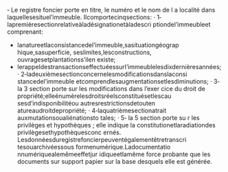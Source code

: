 ‐ Le registre foncier porte en titre, le numéro et le nom de l a localité dans laquellesesituel’immeuble. Ilcomportecinqsections:
· 1‐lapremièresectionrelativeàladésignationetàladescri ptiondel’immeubleet
comprenant:
- lanatureetlaconsistancedel’immeuble,sasituationgéograp hique,sasuperficie, seslimites,lesconstructions, ouvragesetplantationss’ilen existe;
- lerappeldestransactionseffectuéessurl’immeublelesdixdernièresannées;
· 2‐ladeuxièmesectionconcernelesmodificationsdanslaconsi stancedel’immeuble
etcomprendlesaugmentationsetlesdiminutions;
· 3‐ la 3 section porte sur les modifications dans l’exer cice du droit de
propriété;elleénumèrelesdroitsréelsconstituésetlescau sesd’indisponibilitéou autresrestrictionsdetouten atureaudroitdepropriété;
· 4‐laquatrièmesectionatrait auxmutationsoualiénationsto tales;
· 5‐ la 5 section porte su r les privilèges et hypothèques ; elle indique la
constitutionetlaradiationdes privilègesethypothèquesconc ernés.
Lesdonnéesduregistrefoncierpeuventégalementêtretranscri tesouarchivéessous formenumérique.Ladocumentatio nnumériquealemêmeeffetjur idiqueetlamême force probante que les documents sur support papier sur la base desquels elle est générée.